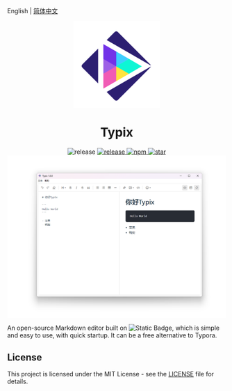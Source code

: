 English | [简体中文](./README.zh-CN.md)

<div align= "center">
<img align="center" width=200 src="./resources/logo.png" />
</div>
<div align= "center">
 <h1>Typix</h1>
 <img alt="release" src="https://img.shields.io/github/downloads/GuqierMcl/Typix/total" />
 <a href="https://github.com/GuqierMcl/Typix/releases">
    <img alt="release" src="https://img.shields.io/github/package-json/v/GuqierMcl/Typix" />
 </a>
 <a href="https://github.com/GuqierMcl/Typix/blob/master/LICENSE">
    <img alt="npm" src="https://img.shields.io/github/license/rubickCenter/rubick" />
 </a>
 <a href="https://github.com/GuqierMcl/Typix/stargazers">
    <img alt="star" src="https://img.shields.io/github/stars/GuqierMcl/Typix?style=social">
</a>
</div>

<div align="center">
    <img align="center" src=".\README.assets\image-20240310171154968.png" />
</div>

An open-source Markdown editor built on ![Static Badge](https://img.shields.io/badge/Electron-28.1.4-blue), which is simple and easy to use, with quick startup. It can be a free alternative to Typora.

## License

This project is licensed under the MIT License - see the [LICENSE](https://github.com/rubickCenter/rubick/blob/master/LICENSE) file for details.
